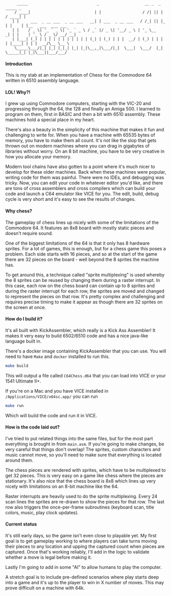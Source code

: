          _____                              _                    __ _  _      _____ _
        / ____|                            | |                  / /| || |    / ____| |
       | |     ___  _ __ ___  _ __ ___   __| | ___  _ __ ___   / /_| || |_  | |    | |__   ___  ___ ___
       | |    / _ \| '_ ` _ \| '_ ` _ \ / _` |/ _ \| '__/ _ \ | '_ \__   _| | |    | '_ \ / _ \/ __/ __|
       | |___| (_) | | | | | | | | | | | (_| | (_) | | |  __/ | (_) | | |   | |____| | | |  __/\__ \__ \
        \_____\___/|_| |_| |_|_| |_| |_|\__,_|\___/|_|  \___|  \___/  |_|    \_____|_| |_|\___||___/___/


#### Introduction

This is my stab at an implementation of Chess for the Commodore 64 written in 6510 assembly language.

#### LOL! Why?!

I grew up using Commodore computers, starting with the VIC-20 and progressing through the 64, the 128 and finally an Amiga 500. I learned to program on them, first in BASIC and then a bit with 6510 assembly. These machines hold a special place in my heart.

There's also a beauty in the simplicity of this machine that makes it fun and challenging to write for. When you have a machine with 65535 bytes of memory, you have to make them all count. It's not like the slop that gets thrown out on modern machines where you can drag in gigabytes of libraries without worry. On an 8 bit machine, you have to be very creative in how you allocate your memory.

Modern tool chains have also gotten to a point where it's much nicer to develop for these older machines. Back when these machines were popular, writing code for them was painful. There were no IDEs, and debugging was tricky. Now, you can edit your code in whatever editor you'd like, and there are tons of cross assemblers and cross compilers which can build your code and launch a C64 emulator like VICE for you. The edit, build, debug cycle is very short and it's easy to see the results of changes.

#### Why chess?

The gameplay of chess lines up nicely with some of the limitations of the Commodore 64. It features an 8x8 board with mostly static pieces and doesn't require sound.

One of the biggest limitations of the 64 is that it only has 8 hardware sprites. For a lot of games, this is enough, but for a chess game this poses a problem. Each side starts with 16 pieces, and so at the start of the game there are 32 pieces on the board - well beyond the 8 sprites the machine has.

To get around this, a technique called "sprite multiplexing" is used whereby the 8 sprites can be reused by changing them during a raster interrupt. In this case, each row on the chess board can contain up to 8 sprites and during the raster interrupt for each row, the sprites are moved and changed to represent the pieces on that row. It's pretty complex and challenging and requires precise timing to make it appear as though there are 32 sprites on the screen at once.

#### How do I build it?

It's all built with KickAssembler, which really is a Kick Ass Assembler! It makes it very easy to build 6502/6510 code and has a nice java-like language built in.

There's a docker image containing KickAssembler that you can use. You will need to have `Make` and `docker` installed to run this.

```bash
make build
```

This will output a file called `C64Chess.d64` that you can load into VICE or your 1541 Ultimate II+.

If you're on a Mac and you have VICE installed in `/Applications/VICE/x64sc.app/` you can run

```bash
make run
```

Which will build the code and run it in VICE.

#### How is the code laid out?

I've tried to put related things into the same files, but for the most part everything is brought in from `main.asm`. If you're going to make changes, be very careful that things don't overlap! The sprites, custom characters and music cannot move, so you'll need to make sure that everything is located around them.

The chess pieces are rendered with sprites, which have to be multiplexed to get 32 pieces. This is very easy on a game like chess where the pieces are stationary. It's also nice that the chess board is 8x8 which lines up very nicely with limitations on an 8-bit machine like the 64.

Raster interrupts are heavily used to do the sprite multiplexing. Every 24 scan lines the sprites are re-drawn to show the pieces for that row. The last row also triggers the once-per-frame subroutines (keyboard scan, title colors, music, play clock updates).

#### Current status

It's still early days, so the game isn't even close to playable yet. My first goal is to get gameplay working to where players can take turns moving their pieces to any location and upping the captured count when pieces are captured. Once that's working reliably, I'll add in the logic to validate whether a move is legal before making it.

Lastly I'm going to add in some "AI" to allow humans to play the computer.

A stretch goal is to include pre-defined scenarios where play starts deep into a game and it's up to the player to win in X number of moves. This may prove difficult on a machine with 64k.
